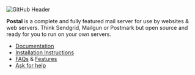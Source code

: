 ![GitHub Header](https://github.com/postalserver/.github/assets/4765/7a63c35d-2f47-412f-a6b3-aebc92a55310)

**Postal** is a complete and fully featured mail server for use by websites & web servers. Think Sendgrid, Mailgun or Postmark but open source and ready for you to run on your own servers. 

* [Documentation](https://docs.postalserver.io)
* [Installation Instructions](https://docs.postalserver.io/install/prerequisites)
* [FAQs](https://docs.postalserver.io/welcome/faqs) & [Features](https://docs.postalserver.io/welcome/feature-list)
* [Ask for help](https://github.com/postalserver/postal/discussions)

